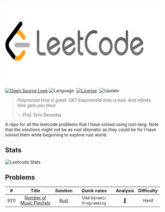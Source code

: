 <!-- PROJECT LOGO -->
<br />
<p align="center">
  <a href="https://github.com/qberg/leetcode-rust">
    <img src="./assets/images/logo.png" alt="Logo" width="680" height="256">
  </a>
</p>

[![Open Source Love](https://badges.frapsoft.com/os/v1/open-source.svg?v=102)](https://github.com/ellerbrock/open-source-badge/)
![Language](https://img.shields.io/badge/language-Rust-orange.svg)&nbsp;
[![License](https://img.shields.io/badge/license-MIT-blue.svg)](./LICENSE.md)&nbsp;
![Update](https://img.shields.io/badge/update-daily-green.svg)&nbsp;


> *Polynomial time is great. OK? Exponential time is bad. And infinite time gets you fired.* 
> 
> *-- Prof. Srini Devadas*

A repo for all the leetcode problems that I have solved using rust-lang. Note that the solutions might not be as rust idiomatic as they could be for I have solved them while beginning to explore rust world. 

## Stats

![Leetcode Stats](https://leetcard.jacoblin.cool/qberg?theme=dark)

## Problems

|  #  |                Title              | Solution |         Quick notes          | Analysis | Difficulty | 
| :-: | :-------------------------------: | :------: | :--------------------------: | :------: | :--------: |
| 920 | [Number of Music Playlists](https://leetcode.com/problems/number-of-music-playlists/) | [Rust](https://github.com/qberg/leetcode-rust) | Use `Dynamic Programming` | [:memo:](https://github.com/qberg/leetcode-rust) | Hard |
